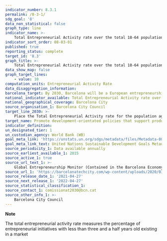 ```yaml
---
indicator_number: 8.3.1
permalink: /8-3-1/
sdg_goal: '8'
data_non_statistical: false
graph_type: line
indicator_name: >-
    Total Entrepreneurial Activity rate over the total 18-64 population
indicator_sort_order: 08-03-01
published: true
reporting_status: complete
target_id: '8.3'
graph_title: >-
    Total Entrepreneurial Activity rate over the total 18-64 population
data_show_map: false
graph_target_lines:
    - value: 10
computation_units: Entrepreneurial Activity Rate
data_disaggregation_information: 
barcelona_target: By 2030, Barcelona will be a European entrepreneurship capital
national_indicator_available: Total Entrepreneurial Activity rate over the total 18-64 population
national_geographical_coverage: Barcelona City
source_organisation_1: Barcelona City Council
target_line_2030: >-
    Place the Total Entrepreneurial Activity rate for the population aged between 18 and 64 above 10
target_name: Promote development-orientated policies that support productive activities, the creation of decent jobs, entrepreneurship, creativity and innovation, and encourage the formalisation and growth of micro, small and medium-sized enterprises, including through access to financial services
indicator_definition:
un_designated_tier: 1
un_custodian_agency: World Bank (WB)
goal_meta_link: 'https://unstats.un.org/sdgs/metadata/files/Metadata-08-03-01.pdf'
goal_meta_link_text: United Nations Sustainable Development Goals Metadata (pdf 894kB)
source_periodicity_1: Data available annually
source_earliest_available_1: 2015
source_active_1: true
source_url_text_1: >-
    Global Entrepreneurship Monitor (Contained in the Barcelona Economy Observatory annual report)
source_url_1: 'https://barcelonatechcity.com/wp-content/uploads/2020/03/Observatori-2019_CAT_interactiu.pdf'
source_release_date_1: '2021-04-27'
source_next_release_1: '2022-04-27'
source_statistical_classification_1: 
source_contact_1: comissionat2030@bcn.cat
source_other_info_1: >-
    Barcelona City Council
---
```

**Note**

The total entrepreneurial activity rate measures the percentage of entrepreneurial initiatives with less than three and a half years old existing in a market 
